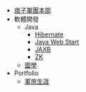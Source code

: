 * [痞子軍團本部](README.md)
* 軟體開發
	* Java
		* [Hibernate](SD/Java/Hibernate.md)
		* [Java Web Start](SD/Java/JavaWebStart.md)
		* [JAXB](SD/Java/JAXB.md)
		* [ZK](SD/Java/ZK.md)
	* [圖學](SD/graphics.md)
* Portfolio
	* [軍旅生涯](portfolio/military.md)